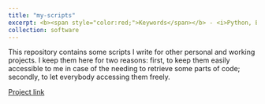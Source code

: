 ```yaml
---
title: "my-scripts"
excerpt: <b><span style="color:red;">Keywords</span></b> - <i>Python, Bash, Scripts</i>. <br/><br/>A collection of scripts I developed for personal and working projects.<br/><br/><img src='/images/script.png' width="600">
collection: software
---
```


This repository contains some scripts I write for other personal and working projects. I keep them here for two reasons: first, to keep them easily accessible to me in case of the needing to retrieve some parts of code; secondly, to let everybody accessing them freely.

[Project link](https://github.com/JustWhit3/my-scripts)
